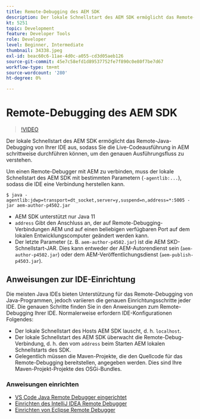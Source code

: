 ```yaml
---
title: Remote-Debugging des AEM SDK
description: Der lokale Schnellstart des AEM SDK ermöglicht das Remote-Java-Debugging von Ihrer IDE aus, sodass Sie die Live-Codeausführung in AEM schrittweise durchführen können, um den genauen Ausführungsfluss zu verstehen.
kt: 5251
topic: Development
feature: Developer Tools
role: Developer
level: Beginner, Intermediate
thumbnail: 34338.jpeg
exl-id: beac60c6-11ae-4d0c-a055-cd3d05aeb126
source-git-commit: 45e7c58efd1d89537752fe7f890c0e80f7be7d67
workflow-type: tm+mt
source-wordcount: '280'
ht-degree: 0%

---
```


# Remote-Debugging des AEM SDK

>[!VIDEO](https://video.tv.adobe.com/v/34338?quality=12&learn=on)

Der lokale Schnellstart des AEM SDK ermöglicht das Remote-Java-Debugging von Ihrer IDE aus, sodass Sie die Live-Codeausführung in AEM schrittweise durchführen können, um den genauen Ausführungsfluss zu verstehen.

Um einen Remote-Debugger mit AEM zu verbinden, muss der lokale Schnellstart des AEM SDK mit bestimmten Parametern (`-agentlib:...`), sodass die IDE eine Verbindung herstellen kann.

```
$ java -agentlib:jdwp=transport=dt_socket,server=y,suspend=n,address=*:5005 -jar aem-author-p4502.jar   
```

+ AEM SDK unterstützt nur Java 11
+ `address` Gibt den Anschluss an, der auf Remote-Debugging-Verbindungen AEM und auf einen beliebigen verfügbaren Port auf dem lokalen Entwicklungscomputer geändert werden kann.
+ Der letzte Parameter (z. B. `aem-author-p4502.jar`) ist die AEM SKD-Schnellstart-JAR. Dies kann entweder der AEM-Autorendienst sein (`aem-author-p4502.jar`) oder dem AEM-Veröffentlichungsdienst (`aem-publish-p4503.jar`).


## Anweisungen zur IDE-Einrichtung

Die meisten Java IDEs bieten Unterstützung für das Remote-Debugging von Java-Programmen, jedoch variieren die genauen Einrichtungsschritte jeder IDE. Die genauen Schritte finden Sie in den Anweisungen zum Remote-Debugging Ihrer IDE. Normalerweise erfordern IDE-Konfigurationen Folgendes:

+ Der lokale Schnellstart des Hosts AEM SDK lauscht, d. h. `localhost`.
+ Der lokale Schnellstart des AEM SDK überwacht die Remote-Debug-Verbindung, d. h. den vom `address` beim Starten AEM lokalen Schnellstarts des SDK.
+ Gelegentlich müssen die Maven-Projekte, die den Quellcode für das Remote-Debugging bereitstellen, angegeben werden. Dies sind Ihre Maven-Projekt-Projekte des OSGi-Bundles.

### Anweisungen einrichten

+ [VS Code Java Remote Debugger eingerichtet](https://code.visualstudio.com/docs/java/java-debugging)
+ [Einrichten des IntelliJ IDEA Remote Debugger](https://www.jetbrains.com/help/idea/tutorial-remote-debug.html)
+ [Einrichten von Eclipse Remote Debugger](https://javapapers.com/core-java/java-remote-debug-with-eclipse/)
